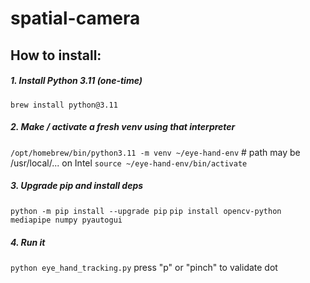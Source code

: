 # spatial-camera

## How to install:
##### 1. Install Python 3.11 (one-time)
`brew install python@3.11`

##### 2. Make / activate a fresh venv using that interpreter
`/opt/homebrew/bin/python3.11 -m venv ~/eye-hand-env`   # path may be /usr/local/... on Intel
`source ~/eye-hand-env/bin/activate`

##### 3. Upgrade pip and install deps
`python -m pip install --upgrade pip`
`pip install opencv-python mediapipe numpy pyautogui`

##### 4. Run it
`python eye_hand_tracking.py`
press "p" or "pinch" to validate dot
